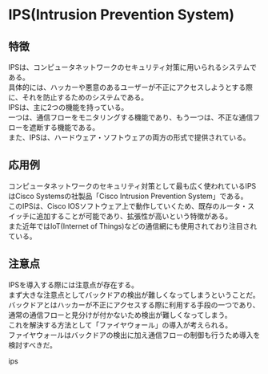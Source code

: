 

# IPS(Intrusion Prevention System)
## 特徴
IPSは、コンピュータネットワークのセキュリティ対策に用いられるシステムである。  
具体的には、ハッカーや悪意のあるユーザーが不正にアクセスしようとする際に、それを防止するためのシステムである。  
IPSは、主に2つの機能を持っている。  
一つは、通信フローをモニタリングする機能であり、もう一つは、不正な通信フローを遮断する機能である。  
また、IPSは、ハードウェア・ソフトウェアの両方の形式で提供されている。  
## 応用例
コンピュータネットワークのセキュリティ対策として最も広く使われているIPSはCisco Systemsの社製品「Cisco Intrusion Prevention System」である。  
このIPSは、Cisco IOSソフトウェア上で動作していくため、既存のルータ・スイッチに追加することが可能であり、拡張性が高いという特徴がある。  
また近年ではIoT(Internet of Things)などの通信網にも使用されており注目されている。  
## 注意点
IPSを導入する際には注意点が存在する。  
まず大きな注意点としてバックドアの検出が難しくなってしまうということだ。  
バックドアとはハッカーが不正にアクセスする際に利用する手段の一つであり、通常の通信フローと見分けが付かないため検出が難しくなってしまう。  
これを解決する方法として「ファイヤウォール」の導入が考えられる。  
ファイヤウォールはバックドアの検出に加え通信フローの制御も行うため導入を検討すべきだ。  















 

 

 

 

 

 

 

 

 

 

 

 

 

 

 ips